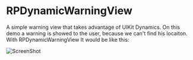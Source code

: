 RPDynamicWarningView
====================

A simple warning view that takes advantage of UIKit Dynamics. On this demo a warning is showed to the user, because we can't find his locaiton. With RPDynamicWarningView
It would be like this:

![ScreenShot](https://github.com/RuiAAPeres/RPDynamicWarningView/blob/master/demo.gif)

